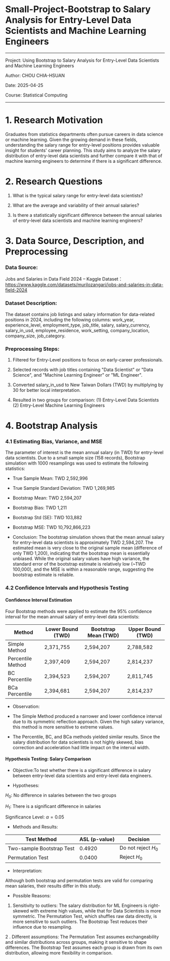 # Small-Project-Bootstrap to Salary Analysis for Entry-Level Data Scientists and Machine Learning Engineers
---
Project: Using Bootstrap to Salary Analysis for Entry-Level Data Scientists and Machine Learning Engineers

Author: CHOU CHIA-HSUAN

Date: 2025-04-25

Course: Statistical Computing

---

# 1. Research Motivation
Graduates from statistics departments often pursue careers in data science or machine learning. Given the growing demand in these fields, understanding the salary range for entry-level positions provides valuable insight for students' career planning.
This study aims to analyze the salary distribution of entry-level data scientists and further compare it with that of machine learning engineers to determine if there is a significant difference.

# 2. Research Questions

  1. What is the typical salary range for entry-level data scientists?

  2. What are the average and variability of their annual salaries?

  3. Is there a statistically significant difference between the annual salaries of entry-level data scientists and machine learning engineers?

# 3. Data Source, Description, and Preprocessing
### Data Source:
  Jobs and Salaries in Data Field 2024 – Kaggle Dataset：https://www.kaggle.com/datasets/murilozangari/jobs-and-salaries-in-data-field-2024

### Dataset Description:
  The dataset contains job listings and salary information for data-related positions in 2024, including the following columns:
work_year, experience_level, employment_type, job_title, salary, salary_currency, salary_in_usd, employee_residence, work_setting, company_location, company_size, job_category.

### Preprocessing Steps:

1. Filtered for Entry-Level positions to focus on early-career professionals.

2. Selected records with job titles containing "Data Scientist" or "Data Science", and "Machine Learning Engineer" or "ML Engineer".

3. Converted salary_in_usd to New Taiwan Dollars (TWD) by multiplying by 30 for better local interpretation.

4. Resulted in two groups for comparison:
 (1) Entry-Level Data Scientists
 (2) Entry-Level Machine Learning Engineers


# 4. Bootstrap Analysis
### 4.1 Estimating Bias, Variance, and MSE
The parameter of interest is the mean annual salary (in TWD) for entry-level data scientists.
Due to a small sample size (158 records), Bootstrap simulation with 1000 resamplings was used to estimate the following statistics:

- True Sample Mean: TWD 2,592,996

- True Sample Standard Deviation: TWD 1,269,985

- Bootstrap Mean: TWD 2,594,207

- Bootstrap Bias: TWD 1,211

- Bootstrap Std (SE): TWD 103,882

- Bootstrap MSE: TWD 10,792,866,223

- Conclusion:
The bootstrap simulation shows that the mean annual salary for entry-level data scientists is approximately TWD 2,594,207.
The estimated mean is very close to the original sample mean (difference of only TWD 1,200), indicating that the bootstrap mean is essentially unbiased.
While the original salary values have high variance, the standard error of the bootstrap estimate is relatively low (~TWD 100,000), and the MSE is within a reasonable range, suggesting the bootstrap estimate is reliable.

### 4.2 Confidence Intervals and Hypothesis Testing
#### Confidence Interval Estimation
Four Bootstrap methods were applied to estimate the 95% confidence interval for the mean annual salary of entry-level data scientists:

| Method              | Lower Bound (TWD) | Bootstrap Mean (TWD) | Upper Bound (TWD) |
|---------------------|-------------------|------------------------|--------------------|
| Simple Method       | 2,371,755         | 2,594,207              | 2,788,582          |
| Percentile Method   | 2,397,409         | 2,594,207              | 2,814,237          |
| BC Percentile       | 2,394,523         | 2,594,207              | 2,811,745          |
| BCa Percentile      | 2,394,681         | 2,594,207              | 2,814,237          |


- Observation:

- The Simple Method produced a narrower and lower confidence interval due to its symmetric reflection approach. Given the high salary variance, this method is more sensitive to extreme values.

- The Percentile, BC, and BCa methods yielded similar results. Since the salary distribution for data scientists is not highly skewed, bias correction and acceleration had little impact on the interval width.

#### Hypothesis Testing: Salary Comparison
- Objective:To test whether there is a significant difference in salary between entry-level data scientists and entry-level data engineers.

- Hypotheses:

$H_0$: No difference in salaries between the two groups

$H_1$: There is a significant difference in salaries

Significance Level:
$\alpha = 0.05$

- Methods and Results:

| Test Method              | ASL (p-value) | Decision             |
|--------------------------|---------------|-----------------------|
| Two-sample Bootstrap Test| 0.4920        | Do not reject $H_0$  |
| Permutation Test         | 0.0400        | Reject $H_0$         |

- Interpretation:

Although both bootstrap and permutation tests are valid for comparing mean salaries, their results differ in this study.

- Possible Reasons:

1. Sensitivity to outliers:
The salary distribution for ML Engineers is right-skewed with extreme high values, while that for Data Scientists is more symmetric.
The Permutation Test, which shuffles raw data directly, is more sensitive to such outliers.
The Bootstrap Test reduces their influence due to resampling.

2 . Different assumptions:
The Permutation Test assumes exchangeability and similar distributions across groups, making it sensitive to shape differences.
The Bootstrap Test assumes each group is drawn from its own distribution, allowing more flexibility in comparison.
